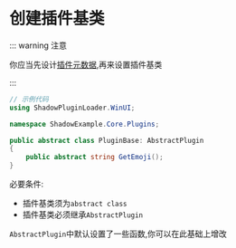 # 创建插件基类

:::  warning 注意

你应当先设计[插件元数据](/zh/init/metaplugin),再来设置插件基类

:::


```csharp
// 示例代码
using ShadowPluginLoader.WinUI;

namespace ShadowExample.Core.Plugins;

public abstract class PluginBase: AbstractPlugin
{
    public abstract string GetEmoji();
}
```

必要条件:
- 插件基类须为`abstract class`
- 插件基类必须继承`AbstractPlugin`

`AbstractPlugin`中默认设置了一些函数,你可以在此基础上增改
